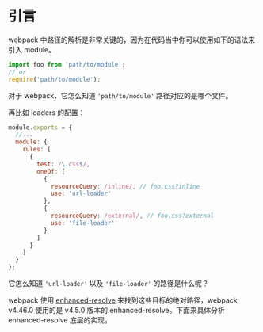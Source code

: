 # 引言

webpack 中路径的解析是非常关键的，因为在代码当中你可以使用如下的语法来引入 module。

```js
import foo from 'path/to/module';
// or
require('path/to/module');
```

对于 webpack，它怎么知道 `'path/to/module'` 路径对应的是哪个文件。

再比如 loaders 的配置：

```js
module.exports = {
  //...
  module: {
    rules: [
      {
        test: /\.css$/,
        oneOf: [
          {
            resourceQuery: /inline/, // foo.css?inline
            use: 'url-loader'
          },
          {
            resourceQuery: /external/, // foo.css?external
            use: 'file-loader'
          }
        ]
      }
    ]
  }
};
```

它怎么知道 `'url-loader'` 以及 `'file-loader'` 的路径是什么呢？

webpack 使用 [enhanced-resolve](https://github.com/webpack/enhanced-resolve) 来找到这些目标的绝对路径，webpack v4.46.0 使用的是 v4.5.0 版本的 enhanced-resolve。下面来具体分析 enhanced-resolve 底层的实现。